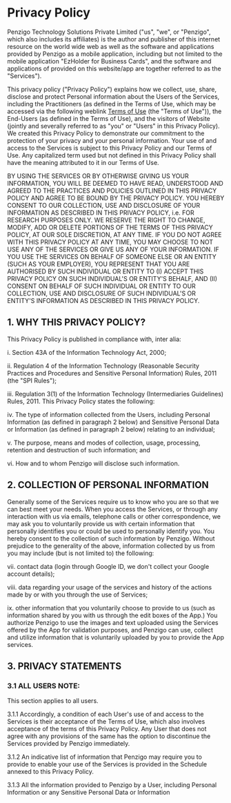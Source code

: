 # Privacy Policy

Penzigo Technology Solutions Private Limited ("us", "we", or "Penzigo", which also includes its affiliates) is the author and publisher of this internet resource on the world wide web as well as the software and applications provided by Penzigo as a mobile application, including but not limited to the mobile application "EzHolder for Business Cards", and the software and applications of provided on this website/app are together referred to as the "Services").

This privacy policy ("Privacy Policy") explains how we collect, use, share, disclose and protect Personal information about the Users of the Services, including the Practitioners (as defined in the Terms of Use, which may be accessed via the following weblink [Terms of Use](https://penzigo.com/privacy) (the "Terms of Use")), the End-Users (as defined in the Terms of Use), and the visitors of Website (jointly and severally referred to as "you" or "Users" in this Privacy Policy). We created this Privacy Policy to demonstrate our commitment to the protection of your privacy and your personal information. Your use of and access to the Services is subject to this Privacy Policy and our Terms of Use. Any capitalized term used but not defined in this Privacy Policy shall have the meaning attributed to it in our Terms of Use.

BY USING THE SERVICES OR BY OTHERWISE GIVING US YOUR INFORMATION, YOU WILL BE DEEMED TO HAVE READ, UNDERSTOOD AND AGREED TO THE PRACTICES AND POLICIES OUTLINED IN THIS PRIVACY POLICY AND AGREE TO BE BOUND BY THE PRIVACY POLICY. YOU HEREBY CONSENT TO OUR COLLECTION, USE AND DISCLOSURE OF YOUR INFORMATION AS DESCRIBED IN THIS PRIVACY POLICY, i.e. FOR RESEARCH PURPOSES ONLY. WE RESERVE THE RIGHT TO CHANGE, MODIFY, ADD OR DELETE PORTIONS OF THE TERMS OF THIS PRIVACY POLICY, AT OUR SOLE DISCRETION, AT ANY TIME. IF YOU DO NOT AGREE WITH THIS PRIVACY POLICY AT ANY TIME, YOU MAY CHOOSE TO NOT USE ANY OF THE SERVICES OR GIVE US ANY OF YOUR INFORMATION. IF YOU USE THE SERVICES ON BEHALF OF SOMEONE ELSE OR AN ENTITY (SUCH AS YOUR EMPLOYER), YOU REPRESENT THAT YOU ARE AUTHORISED BY SUCH INDIVIDUAL OR ENTITY TO (I) ACCEPT THIS PRIVACY POLICY ON SUCH INDIVIDUAL'S OR ENTITY'S BEHALF, AND (II) CONSENT ON BEHALF OF SUCH INDIVIDUAL OR ENTITY TO OUR COLLECTION, USE AND DISCLOSURE OF SUCH INDIVIDUAL'S OR ENTITY'S INFORMATION AS DESCRIBED IN THIS PRIVACY POLICY.

## 1. WHY THIS PRIVACY POLICY?

This Privacy Policy is published in compliance with, inter alia:

i. Section 43A of the Information Technology Act, 2000;

ii. Regulation 4 of the Information Technology (Reasonable Security Practices and Procedures and Sensitive Personal Information) Rules, 2011 (the "SPI Rules");

iii. Regulation 3(1) of the Information Technology (Intermediaries Guidelines) Rules, 2011. This Privacy Policy states the following:

iv. The type of information collected from the Users, including Personal Information (as defined in paragraph 2 below) and Sensitive Personal Data or Information (as defined in paragraph 2 below) relating to an individual;

v. The purpose, means and modes of collection, usage, processing, retention and destruction of such information; and

vi. How and to whom Penzigo will disclose such information.

## 2. COLLECTION OF PERSONAL INFORMATION

Generally some of the Services require us to know who you are so that we can best meet your needs. When you access the Services, or through any interaction with us via emails, telephone calls or other correspondence, we may ask you to voluntarily provide us with certain information that personally identifies you or could be used to personally identify you. You hereby consent to the collection of such information by Penzigo. Without prejudice to the generality of the above, information collected by us from you may include (but is not limited to) the following:

vii. contact data (login through Google ID, we don't collect your Google account details);

viii. data regarding your usage of the services and history of the actions made by or with you through the use of Services;

ix. other information that you voluntarily choose to provide to us (such as information shared by you with us through the edit boxes of the App.) You authorize Penzigo to use the images and text uploaded using the Services offered by the App for validation purposes, and Penzigo can use, collect and utilize information that is voluntarily uploaded by you to provide the App services.

## 3. PRIVACY STATEMENTS

### 3.1 ALL USERS NOTE:

This section applies to all users.

3.1.1 Accordingly, a condition of each User's use of and access to the Services is their acceptance of the Terms of Use, which also involves acceptance of the terms of this Privacy Policy. Any User that does not agree with any provisions of the same has the option to discontinue the Services provided by Penzigo immediately.

3.1.2 An indicative list of information that Penzigo may require you to provide to enable your use of the Services is provided in the Schedule annexed to this Privacy Policy.

3.1.3 All the information provided to Penzigo by a User, including Personal Information or any Sensitive Personal Data or Information 
